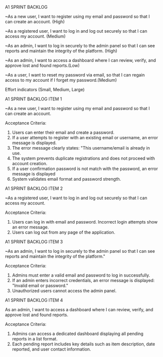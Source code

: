 A1 SPRINT BACKLOG


~As a new user, I want to register using my email and password so that I can create an account. 
(High)

~As a registered user, I want to log in and log out securely so that I can access my account.
(Medium)

~As an admin, I want to log in securely to the admin panel so that I can see reports and maintain the integrity of the platform. (High)

~As an admin, I want to access a dashboard where I can review, verify, and approve lost and found reports.(Low)

~As a user, I want to reset my password via email, so that I can regain access to my account if I forget my password.(Medium)

Effort indicators (Small, Medium, Large)


A1 SPRINT BACKLOG ITEM 1

~As a new user, I want to register using my email and password so that I can create an account.

Acceptance Criteria:
1. Users can enter their email and create a password.
2. If a user attempts to register with an existing email or username, an error message is displayed.
3. The error message clearly states: "This username/email is already in use.
4. The system prevents duplicate registrations and does not proceed with account creation.
5. If a user confirmation password is not match with the password, an error message is displayed
6. System validates email format and password strength.





A1 SPRINT BACKLOG ITEM 2

~As a registered user, I want to log in and log out securely so that I can access my account.

Acceptance Criteria:
1. Users can log in with email and password.
Incorrect login attempts show an error message.
2. Users can log out from any page of the application.


A1 SPRINT BACKLOG ITEM 3

~As an admin, I want to log in securely to the admin panel so that I can see reports and maintain the integrity of the platform."

Acceptance Criteria:
1. Admins must enter a valid email and password to log in successfully.
2. If an admin enters incorrect credentials, an error message is displayed: "Invalid email or password."
3. Unauthorized users cannot access the admin panel.

A1 SPRINT BACKLOG ITEM 4

As an admin, I want to access a dashboard where I can review, verify, and approve lost and found reports.

Acceptance Criteria:
1. Admins can access a dedicated dashboard displaying all pending reports in a list format.
2. Each pending report includes key details such as item description, date reported, and user contact information.